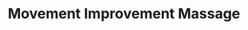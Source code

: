 ---
title: "Movement Improvement Massage"
url: /eugene/movement-improvement-massage/
shop: Massage
---